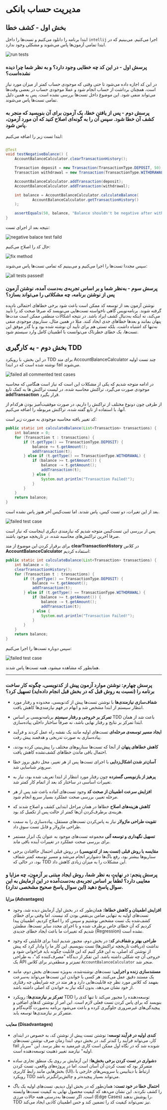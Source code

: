 # مدیریت حساب بانکی

## بخش اول - کشف خطا

ابتدا برنامه را دانلود می‌کنیم و تست‌ها را داخل
`intellij`
اجرا می‌کنیم.
می‌بینیم که در ابتدا تمامی آزمون‌ها پاس می‌شوند و مشکلی وجود ندارد.

![run tests](figs/img.png)

### پرسش اول - در این کد چه خطایی وجود دارد؟ و به نظر شما چرا دیده نشده‌است؟

در این کد اجازه داده می‌شود تا حتی وقتی که موجودی حساب کمتر از میزان مورد نیاز است، همچنان برداشت از حساب انجام شود و
عملا موجودی حساب در بعضی وقت‌ها می‌تواند منفی شود.
این موضوع داخل تست‌ها بررسی نشده است. پس به همین دلیل تمامی تست‌ها پاس می‌شوند.

### پرسش دوم - پس از یافتن خطا، یک آزمون برای آن بنویسید که منجر به کشف آن خطا شود. سپس آن را به گونه‌ای اصلاح کنید که آن مورد آزمون، پاس شود.

ابتدا تست زیر را اضافه می‌کنیم:

```JAVA

@Test
void testNegativeBalance() {
    AccountBalanceCalculator.clearTransactionHistory();

    Transaction deposit = new Transaction(TransactionType.DEPOSIT, 50);
    Transaction withdrawal = new Transaction(TransactionType.WITHDRAWAL, 100);

    AccountBalanceCalculator.addTransaction(deposit);
    AccountBalanceCalculator.addTransaction(withdrawal);

    int balance = AccountBalanceCalculator.calculateBalance(
            AccountBalanceCalculator.getTransactionHistory()
    );

    assertEquals(50, balance, "Balance shouldn't be negative after withdrawal!");
}
```

نتیجه بعد از اجرای تست:

![negative balace test faild](figs/img_1.png)

حال کد را اصلاح می‌کنیم:

![fix method](figs/img_2.png)

سپس مجددا تست‌ها را اجرا می‌کنیم و می‌بینیم که تمامی تست‌ها پاس می‌شوند:

![all tests passed!](figs/img_3.png)

### پرسش سوم - به‌نظر شما و بر اساس تجربه‌ی به‌دست آمده، نوشتن آزمون پس از نوشتن برنامه، چه مشکلاتی را می‌تواند بسازد؟

نوشتن آزمون بعد از توسعه کد ممکن است باعث شود برخی خطاهای احتمالی نادیده گرفته شوند. برنامه‌نویس گاهی ناخواسته تست‌هایی می‌نویسد که صرفا صحت کد را تأیید می‌کند، نه اینکه به‌دنبال کشف ایراد باشد. در نتیجه اشکالات منطقی ممکن است مدت‌ها پنهان بمانند و بعدها خطاهای جدی ایجاد کنند. مثلا در همین مثال، سناریوی موجودی منفی نه‌تنها کد اشتباه داشت، بلکه تستی هم برای تأیید آن نوشته شده بود و با گذر موفق این تست‌ها، یک خطای خطرناک می‌توانست با اطمینان کامل وارد سیستم شود.

## بخش دوم - به کارگیری TDD

در این بخش، با رویکرد TDD برای متد AccountBalanceCalculator چند تست اولیه نوشته شده است که در ابتدا fail می‌شوند.

![failed all commented test cases](figs/img_4.png)

در ادامه متوجه شدیم که یکی از مشکلات این است که نیاز است هنگامی که محاسبه موجودی صورت می‌گیرد، تراکنش محاسبه شده، در لیست تراکنش ها به کمک تابع **addTransaction** قرار بگیرد.

از طرفی چون دونوع مختلف از تراکنش را داریم، در صورت موفقیت‌آمبز بودن هرکدام از آنها، با استفاده از تابع گفته شده، تراکنش مربوطه را اضافه می‌کنیم.

کد تغییر یافته محاسبه موجودی به صورت زیر است:

```JAVA
public static int calculateBalance(List<Transaction> transactions) {
    int balance = 0;
    for (Transaction t : transactions) {
        if (t.getType() == TransactionType.DEPOSIT) {
            balance += t.getAmount();
            addTransaction(t);
        } else if (t.getType() == TransactionType.WITHDRAWAL) {
            if (balance >= t.getAmount()) {
                balance -= t.getAmount();
                addTransaction(t);
            } else {
                System.out.println("Transaction Failed!");
            }
        }
    }
    return balance;
}
```

بعد از این تغیرات، دو تست کیس، پاس شدند. اما تست‌کیس آخر هنوز پاس نشده است.

![failed test case](figs/img_5.png)

پس از بررسی این تست‌کیس متوجه شدیم که نیازمندی دیگری اینجاست که نیاز است صرفا آخرین تراکنش‌های محاسبه شده، در تاریخچه موجود باشند.

برای برقرار کردن این موضوع از متد **clearTransactionHistory** در کلاس **AccountBalanceCalculator** استفاده کردیم:

```JAVA
public static int calculateBalance(List<Transaction> transactions) {
    int balance = 0;
    clearTransactionHistory();
    for (Transaction t : transactions) {
        if (t.getType() == TransactionType.DEPOSIT) {
            balance += t.getAmount();
            addTransaction(t);
        } else if (t.getType() == TransactionType.WITHDRAWAL) {
            if (balance >= t.getAmount()) {
                balance -= t.getAmount();
                addTransaction(t);
            } else {
                System.out.println("Transaction Failed!");
            }
        }
    }
    return balance;
}
```

سپس دوباره تست‌ها را اجرا می‌کنیم:

![failed test case](figs/img_6.png)

همانطور که مشاهده میشود، همه تست‌ها پاس شدند.

---

### پرسش چهارم: نوشتن موارد آزمون پیش از کدنویسی، چگونه کار ساخت برنامه را (نسبت به روش قبل که در بخش قبل انجام داده‌اید) تسهیل کرد؟

- **شفاف‌سازی نیازمندی‌ها**
  با نوشتن تست‌ها پیش از کدنویسی، محدوده و رفتار مورد انتظار سیستم از ابتدا مشخص شد و ابهام در فهم نیازمندی‌ها کاهش یافت.

- **تمرکز بر خروجی و رفتار سیستم**
  برنامه‌نویسی بر اساس TDD باعث شد از همان ابتدا تمرکز بر نتایج و رفتار نهایی باشد، نه صرفاً ساختار داخلی پیاده‌سازی.

- **ایجاد مسیر توسعه‌ی مرحله‌ای**
  تست‌های اولیه مانند یک نقشه‌ راه عمل کردند و فرآیند پیاده‌سازی به صورت تدریجی و هدفمند پیش رفت.

- **کاهش خطاهای پنهان**
  از آنجا که تست‌ها سناریوهای مختلف را پیش‌بینی کرده بودند، احتمال باقی ماندن خطاهای کشف‌نشده کاهش یافت.

- **آسان‌تر شدن اشکال‌زدایی**
  با اجرای تست‌ها پس از هر تغییر، محل دقیق بروز خطا سریع‌تر شناسایی شد.

- **پرهیز از بازنویسی گسترده**
  چون رفتار مورد انتظار از ابتدا تعریف شده بود، نیاز به تغییرات اساسی در ساختار کد بعد از اتمام کار کمتر شد.

- **افزایش سرعت اطمینان از صحت کد**
  وجود تست‌های آماده باعث شد پس از هر مرحله تغییر، بررسی صحت عملکرد بسیار سریع انجام شود.

- **کاهش هزینه‌های اصلاح**
  خطاها در همان مراحل ابتدایی کشف و اصلاح شدند که هزینه‌ی برطرف‌کردن آن‌ها کمتر از حالت پس از تکمیل کد بود.

- **تقویت طراحی ماژولار**
  نیاز به پاس‌کردن تست‌های مستقل، پیاده‌سازی را به سمت طراحی ماژولار و قابل تست سوق داد.

- **تسهیل نگهداری و توسعه آتی**
  مجموعه تست‌های موجود به عنوان یک ابزار مستمر برای بررسی صحت عملکرد در تغییرات آینده باقی ماند.

- **مقایسه با روش قبلی (تست بعد از کدنویسی)**
  در روش قبلی احتمال جاافتادن برخی سناریوها بیشتر بود، رفع باگ‌ها دشوارتر انجام می‌شد و مسیر توسعه کمتر شفاف بود، در حالی که TDD این مشکلات را به میزان زیادی کاهش داد.

### پرسش پنجم: در نهایت به نظر شما، روش ایجاد مبتنی بر آزمون، چه مزایا و معایبی دارد؟ لطفاً بر اساس تجربه‌ی به‌دست‌آمده در این آزمایش به این سوال پاسخ دهید (این سوال پاسخ صحیح مشخصی ندارد).

#### **مزایا (Advantages)**

- **افزایش اطمینان و کاهش خطاها:** همان‌طور که در بخش اول آزمایش دیده شد، وجود تست‌های اولیه به تنهایی ضامن بی‌نقص بودن کد نیست. اما وقتی برای خطای کشف‌شده یک تست مشخص نوشتیم و سپس کد را اصلاح کردیم، اطمینان پیدا کردیم که آن خطای خاص برطرف شده و با اجرای مجدد سایر تست‌ها، مطمئن شدیم که تغییرات ما باعث ایجاد خطای جدیدی (Regression) نشده است.

- **طراحی بهتر و شفاف‌تر کد:** در بخش دوم، مجبور شدیم ابتدا برای قابلیتی که وجود نداشت (دریافت تاریخچه تراکنش‌ها) تست بنویسیم. این کار ما را وادار کرد که پیش از نوشتن کد اصلی، به این فکر کنیم که این قابلیت چگونه باید فراخوانی شود و خروجی آن چه شکلی داشته باشد. این تفکر از دیدگاه "مصرف‌کننده کد"، به طراحی یک API تمیزتر و منطقی‌تر برای کلاس `AccountBalanceCalculator` منجر شد.

- **مستندسازی زنده و اجرایی:** تست‌های نوشته‌شده، به‌ویژه تست‌های بخش دوم، مانند یک مستند دقیق عمل می‌کنند. هر کسی با خواندن این تست‌ها می‌تواند به‌سرعت بفهمد که کلاس مورد نظر چه قابلیت‌هایی دارد و هر متد در چه شرایطی چه رفتاری از خود نشان می‌دهد، بدون آنکه نیاز به خواندن کد اصلی داشته باشد.

- **تمرکز بر نیازمندی‌ها:** رویکرد TDD توسعه‌دهنده را مجبور می‌کند تا تنها کدی را بنویسد که برای پاس کردن تست فعلی لازم است. این امر از نوشتن کدهای اضافی و پیچیدگی‌های غیرضروری جلوگیری کرده و باعث می‌شود برنامه به‌صورت گام‌به‌گام و متمرکز بر نیازمندی‌ها توسعه یابد.

#### **معایب (Disadvantages)**

- **کندی اولیه در فرآیند توسعه:** نوشتن تست پیش از نوشتن کد، به خصوص در ابتدای کار، می‌تواند فرآیند را کندتر کند. در بخش دوم، ابتدا زمان صرف نوشتن تست‌های fail شونده شد که در نگاه اول ممکن است کاری غیرمفید به نظر برسد. این "سربار اولیه" نیازمند تغییر ذهنیت توسعه‌دهنده است.

- **دشواری در تست کردن برخی بخش‌ها:** این آزمایش بر روی یک منطق تجاری ساده متمرکز بود که تست کردن آن آسان است. اما در پروژه‌های واقعی، تست کردن بخش‌هایی مانند رابط کاربری (UI)، ارتباط با دیتابیس یا سرویس‌های خارجی با رویکرد TDD می‌تواند بسیار پیچیده‌تر و چالش‌برانگیزتر باشد.

- **احتمال خطا در خود تست:** همان‌طور که در بخش اول دیدیم، تست‌های اولیه یک باگ را کشف نکردند. این نشان می‌دهد که کیفیت محصول نهایی به کیفیت تست‌ها وابسته است. اگر تست‌ها به‌درستی همه حالات مرزی (Edge Cases) را پوشش ندهند، TDD نیز نمی‌تواند کیفیت کد را تضمین کند و حس اطمینان کاذبی ایجاد می‌کند.
